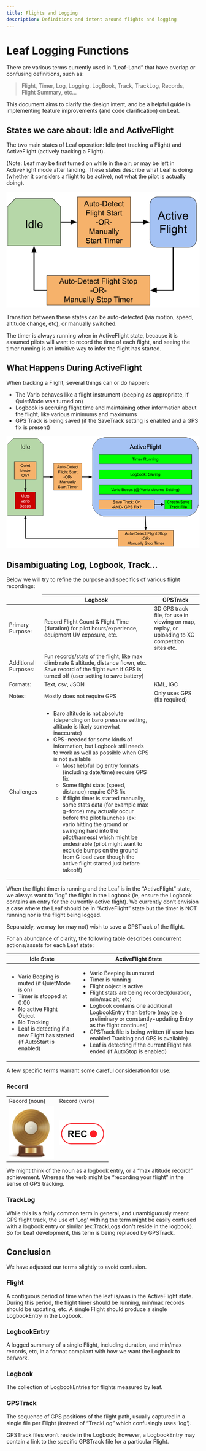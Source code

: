 ```yaml
---
title: Flights and Logging
description: Definitions and intent around flights and logging
---
```


# Leaf Logging Functions

<!-- Adopted from https://docs.google.com/document/d/1Rp0IslOAHZlb1cdwXtGMdCtgvGe01PvQ_RnXXEvWxjQ/edit?usp=sharing -->

There are various terms currently used in “Leaf-Land” that have overlap or confusing definitions, such as:

> Flight, Timer, Log, Logging, LogBook, Track, TrackLog, Records, Flight Summary, etc…

This document aims to clarify the design intent, and be a helpful guide in implementing feature improvements (and code clarification) on Leaf.

## States we care about: Idle and ActiveFlight

The two main states of Leaf operation: Idle (not tracking a Flight) and ActiveFlight (actively tracking a Flight).

(Note: Leaf may be first turned on while in the air; or may be left in ActiveFlight mode after landing. These states describe what Leaf is doing (whether it considers a flight to be active), not what the pilot is actually doing).

![Idle-ActiveFlight state transition diagram](./assets/idle_activeflight_state_diagram.png)

Transition between these states can be auto-detected (via motion, speed, altitude change, etc), or manually switched.

The timer is always running when in ActiveFlight state, because it is assumed pilots will want to record the time of each flight, and seeing the timer running is an intuitive way to infer the flight has started.

## What Happens During ActiveFlight

When tracking a Flight, several things can or do happen:

- The Vario behaves like a flight instrument (beeping as appropriate, if QuietMode was turned on)
- Logbook is accruing flight time and maintaining other information about the flight, like various minimums and maximums
- GPS Track is being saved (if the SaveTrack setting is enabled and a GPS fix is present)

![Idle-ActiveFlight activities](./assets/idle_activeflight_activities.png)

## Disambiguating Log, Logbook, Track…

Below we will try to refine the purpose and specifics of various flight recordings:

<table>
  <thead>
    <tr>
      <td></td>
      <th>Logbook</th>
      <th>GPSTrack</th>
    </tr>
  </thead>
  <tbody>
    <tr>
      <td>Primary Purpose:</td>
      <td>Record Flight Count &amp; Flight Time (duration) for pilot hours/experience, equipment UV exposure, etc.</td>
      <td>3D GPS track file, for use in viewing on map, replay, or uploading to XC competition sites etc.</td>
    </tr>
    <tr>
      <td>Additional Purposes:</td>
      <td>Fun records/stats of the flight, like max climb rate &amp; altitude, distance flown, etc. Save record of the flight even if GPS is turned off (user setting to save battery)</td>
      <td></td>
    </tr>
    <tr>
      <td>Formats:</td>
      <td>Text, csv, JSON</td>
      <td>KML, IGC</td>
    </tr>
    <tr>
      <td>Notes:</td>
      <td>Mostly does not require GPS</td>
      <td>Only uses GPS (fix required)</td>
    </tr>
    <tr>
      <td>Challenges</td>
      <td><ul>
        <li>Baro altitude is not absolute (depending on baro pressure setting, altitude is likely somewhat inaccurate)</li>
        <li>GPS-needed for some kinds of information, but Logbook still needs to work as well as possible when GPS is not available
          <ul>
            <li>Most helpful log entry formats (including date/time) require GPS fix</li>
            <li>Some flight stats (speed, distance) require GPS fix</li>
            <li>If flight timer is started manually, some stats data (for example max g-force) may actually occur before the pilot launches (ex: vario hitting the ground or swinging hard into the pilot/harness) which might be undesirable (pilot might want to exclude bumps on the ground from G load even though the active flight started just before takeoff)</li>
          </ul>
        </li>
      </ul></td>
      <td></td>
    </tr>
  </tbody>
</table>

When the flight timer is running and the Leaf is in the “ActiveFlight” state, we always want to “log” the flight in the Logbook (ie, ensure the Logbook contains an entry for the currently-active flight). We currently don’t envision a case where the Leaf should be in “ActiveFlight” state but the timer is NOT running nor is the flight being logged.

Separately, we may (or may not) wish to save a GPSTrack of the flight.

For an abundance of clarity, the following table describes concurrent actions/assets for each Leaf state:

<table>
  <thead>
    <tr>
      <th>Idle State</th>
      <th>ActiveFlight State</th>
    </tr>
  </thead>
  <tbody>
    <tr>
      <td><ul>
        <li>Vario Beeping is muted (if QuietMode is on)</li>
        <li>Timer is stopped at 0:00</li>
        <li>No active Flight Object</li>
        <li>No Tracking</li>
        <li>Leaf is detecting if a new Flight has started (if AutoStart is enabled)</li>
      </ul></td>
      <td><ul>
        <li>Vario Beeping is unmuted</li>
        <li>Timer is running</li>
        <li>Flight object is active</li>
        <li>Flight stats are being recorded(duration, min/max alt, etc)</li>
        <li>Logbook contains one additional LogbookEntry than before (may be a preliminary or constantly-updating Entry as the flight continues)</li>
        <li>GPSTrack file is being written (if user has enabled Tracking and GPS is available)</li>
        <li>Leaf is detecting if the current Flight has ended (if AutoStop is enabled)</li>
      </ul></td>
    </tr>
  </tbody>
</table>

A few specific terms warrant some careful consideration for use:

### Record

<table>
  <tr>
    <td>Record (noun)</td><td>Record (verb)</td>
  </tr>
  <tr>
    <td><img src="./assets/record_noun.png"></td>
    <td><img src="./assets/record_verb.png"></td>
  </tr>
</table>

We might think of the noun as a logbook entry, or a “max altitude record\!” achievement. Whereas the verb might be “recording your flight” in the sense of GPS tracking.

### TrackLog

While this is a fairly common term in general, and unambiguously meant GPS flight track, the use of ‘Log’ withing the term might be easily confused with a logbook entry or similar (ex:TrackLogs **don’t** reside in the logbook). So for Leaf development, this term is being replaced by GPSTrack.

## Conclusion

We have adjusted our terms slightly to avoid confusion.

### Flight

A contiguous period of time when the leaf is/was in the ActiveFlight state. During this period, the flight timer should be running, min/max records should be updating, etc. A single Flight should produce a single LogbookEntry in the Logbook.

### LogbookEntry

A logged summary of a single Flight, including duration, and min/max records, etc, in a format compliant with how we want the Logbook to be/work.

### Logbook

The collection of LogbookEntries for flights measured by leaf.

### GPSTrack

The sequence of GPS positions of the flight path, usually captured in a single file per Flight (instead of “TrackLog” which confusingly uses ‘log’).

GPSTrack files won’t reside in the Logbook; however, a LogbookEntry may contain a link to the specific GPSTrack file for a particular Flight.
